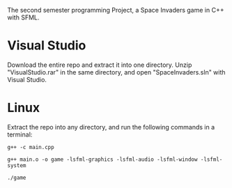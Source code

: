 The second semester programming Project, a Space Invaders game in C++ with SFML.

# Visual Studio
Download the entire repo and extract it into one directory. Unzip "VisualStudio.rar" in the same directory, and open "SpaceInvaders.sln" with Visual Studio.

# Linux
Extract the repo into any directory, and run the following commands in a terminal:

```g++ -c main.cpp```

```g++ main.o -o game -lsfml-graphics -lsfml-audio -lsfml-window -lsfml-system```

```./game```
